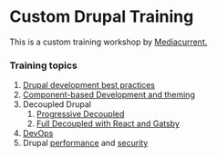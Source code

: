 # Custom Drupal Training

This is a custom training workshop by [Mediacurrent.](https://mediacurrent.com)

### Training topics

1. [Drupal development best practices](drupal/practices/)
2. [Component-based Development and theming](drupal/components/)
3. Decoupled Drupal
   1. [Progressive Decoupled]()
   2. [Full Decoupled with React and Gatsby](decoupled/full/)
4. [DevOps]()
5. Drupal [performance](drupal/performance.md) and [security](drupal/security.md)



